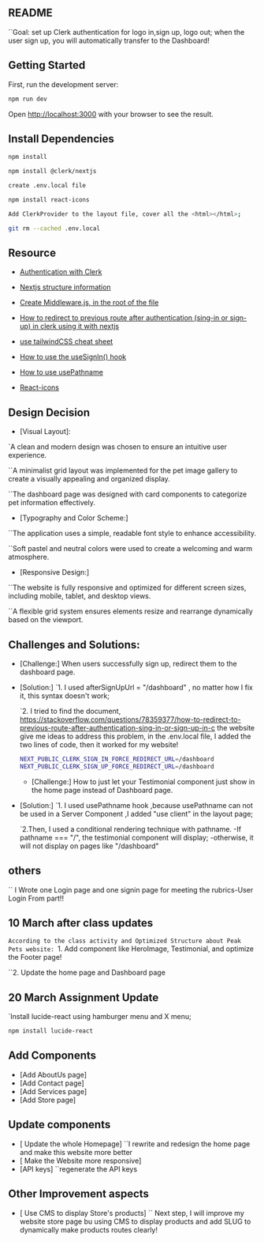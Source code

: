 ## README

``Goal: set up Clerk authentication for logo in,sign up, logo out; when the user sign up, you will automatically transfer to the Dashboard!

## Getting Started

First, run the development server:

```bash
npm run dev
```

Open [http://localhost:3000](http://localhost:3000) with your browser to see the result.

## Install Dependencies

```bash
npm install
```

```bash
npm install @clerk/nextjs
```

```bash
create .env.local file
```

```bash
npm install react-icons
```

```bash
Add ClerkProvider to the layout file, cover all the <html></html>;
```

```bash
git rm --cached .env.local
```

## Resource

- [Authentication with Clerk](https://clerk.com/docs/quickstarts/nextjs-pages-router)
- [Nextjs structure information](https://nextjs.org/docs)
- [Create Middleware.js, in the root of the file](https://clerk.com/docs/references/nextjs/clerk-middleware)

- [How to redirect to previous route after authentication (sing-in or sign-up) in clerk using it with nextjs](https://stackoverflow.com/questions/78359377/how-to-redirect-to-previous-route-after-authentication-sing-in-or-sign-up-in-c)

- [ use tailwindCSS cheat sheet](https://nerdcave.com/tailwind-cheat-sheet)

- [ How to use the useSignIn() hook ](https://clerk.com/docs/references/react/use-sign-in#how-to-use-the-use-sign-in-hook)

- [ How to use usePathname ](https://nextjs.org/docs/app/api-reference/functions/use-pathname)

- [ React-icons ](https://react-icons.github.io/react-icons/)

## Design Decision

- [Visual Layout]:

`A clean and modern design was chosen to ensure an intuitive user experience.

``A minimalist grid layout was implemented for the pet image gallery to create a visually appealing and organized display.

``The dashboard page was designed with card components to categorize pet information effectively.

- [Typography and Color Scheme:]

``The application uses a simple, readable font style to enhance accessibility.

``Soft pastel and neutral colors were used to create a welcoming and warm atmosphere.

- [Responsive Design:]

``The website is fully responsive and optimized for different screen sizes, including mobile, tablet, and desktop views.

``A flexible grid system ensures elements resize and rearrange dynamically based on the viewport.

## Challenges and Solutions:

- [Challenge:]
  When users successfully sign up, redirect them to the dashboard page.

- [Solution:]
  `1. I used afterSignUpUrl = "/dashboard" , no matter how I fix it, this syntax doesn't work;

  `2. I tried to find the document, https://stackoverflow.com/questions/78359377/how-to-redirect-to-previous-route-after-authentication-sing-in-or-sign-up-in-c the website give me ideas to address this problem, in the .env.local file, I added the two lines of code, then it worked for my website!

  ```bash
  NEXT_PUBLIC_CLERK_SIGN_IN_FORCE_REDIRECT_URL=/dashboard
  NEXT_PUBLIC_CLERK_SIGN_UP_FORCE_REDIRECT_URL=/dashboard
  ```

  - [Challenge:]
    How to just let your Testimonial component just show in the home page instead of Dashboard page.

- [Solution:]
  `1. I used usePathname hook ,because usePathname can not be used in a Server Component ,I added "use client" in the layout page;

  `2.Then, I used a conditional rendering technique with pathname.
  -If pathname === "/", the testimonial component will display;
  -otherwise, it will not display on pages like "/dashboard"

## others

`` I Wrote one Login page and one signin page for meeting the rubrics-User Login From part!!

## 10 March after class updates

`According to the class activity and Optimized Structure about Peak Pets website:
`1. Add component like HeroImage, Testimonial, and optimize the Footer page!

``2. Update the home page and Dashboard page

## 20 March Assignment Update

`Install lucide-react using hamburger menu and X menu;

```bash
npm install lucide-react

```

## Add Components

- [Add AboutUs page]
- [Add Contact page]
- [Add Services page]
- [Add Store page]

## Update components

- [ Update the whole Homepage]
  ``I rewrite and redesign the home page and make this website more better
- [ Make the Website more responsive]
- [API keys]
  ``regenerate the API keys

## Other Improvement aspects

- [ Use CMS to display Store's products]
  `` Next step, I will improve my website store page bu using CMS to display products and add SLUG to dynamically make products routes clearly!
